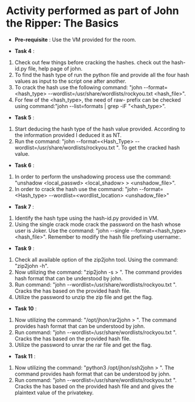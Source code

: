 # Activity performed as part of John the Ripper: The Basics 

- **Pre-requisite** :
Use the VM provided for the room.

- **Task 4** :
1. Check out few things before cracking the hashes. check out the hash-id.py file, help page of john.
2. To find the hash type of run the python file and provide all the four hash values as input to the script one after another.
3. To crack the hash use the following command: "john --format=<hash_type> --wordlist=/usr/share/wordlists/rockyou.txt <hash_file>".
4. For few of the <hash_type>, the need of raw- prefix can be checked using command:"john --list=formats | grep -iF "<hash_type>".

- **Task 5** :
1. Start deducing the hash type of the hash value provided. According to the information provided I deduced it as NT.
2. Run the command: "john --format=<Hash_Type> --wordlist=/usr/share/wordlists/rockyou.txt <File>". To get the cracked hash value.

- **Task 6** :
1. In order to perform the unshadowing process use the command: "unshadow <local_passwd> <local_shadow> > <unshadow_file>".
2. In order to crack the hash use the command: "john --format=<Hash_type> --wordlist=<wordlist_location> <unshadow_file>"

- **Task 7** :
1. Identify the hash type using the hash-id.py provided in VM.
2. Using the single crack mode crack the password on the hash whose user is Joker. Use the command: "john --single --format=<hash_type> <hash_file>". Remember to modify the hash file prefixing username:<hash>.

- **Task 9** :
1. Check all available option of the zip2john tool. Using the command: "zip2john -h".
2. Now utilizing the command: "zip2john -s <zipfile> > <outputfile>". The command provides hash format that can be understood by john.
3. Run command: "john --wordlist=/usr/share/wordlists/rockyou.txt <outputfile>". Cracks the has based on the provided hash file.
4. Utilize the password to unzip the zip file and get the flag.

- **Task 10** :
1. Now utilizing the command: "/opt/jhon/rar2john <rarfile> > <outputfile>". The command provides hash format that can be understood by john.
2. Run command: "john --wordlist=/usr/share/wordlists/rockyou.txt <outputfile>". Cracks the has based on the provided hash file.
3. Utilize the password to unrar the rar file and get the flag.

- **Task 11** :
1. Now utilizing the command: "python3 /opt/jhon/ssh2john <privatekey> > <outputfile>". The command provides hash format that can be understood by john.
2. Run command: "john --wordlist=/usr/share/wordlists/rockyou.txt <outputfile>". Cracks the has based on the provided hash file and and gives the plaintext value of the privatekey.
